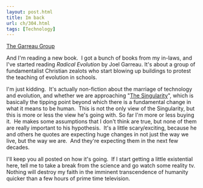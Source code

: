 ```yaml
---
layout: post.html
title: Im back
url: ch/304.html
tags: [Technology]
---
```

[The Garreau Group](http://www.garreau.com/)

And I'm reading a new book.  I got a bunch of books from my in-laws, and I've started reading _Radical Evolution_ by Joel Garreau. It's about a group of fundamentalist Christian zealots who start blowing up buildings to protest the teaching of evolution in schools.

I'm just kidding.  It's actually non-fiction about the marriage of technology and evolution, and whether we are approaching "[The Singularity](http://en.wikipedia.org/wiki/Technological_singularity)", which is basically the tipping point beyond which there is a fundamental change in what it means to be human.  This is not the only view of the Singularity, but this is more or less the view he's going with. So far I'm more or less buying it.  He makes some assumptions that I don't think are true, but none of them are really important to his hypothesis.  It's a little scary/exciting, because he and others he quotes are expecting huge changes in not just the way we live, but the way we are.  And they're expecting them in the next few decades.

I'll keep you all posted on how it's going.  If I start getting a little existential here, tell me to take a break from the science and go watch some reality tv.  Nothing will destroy my faith in the imminent transcendence of humanity quicker than a few hours of prime time television.
